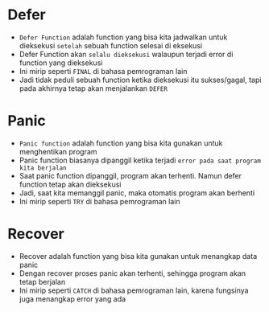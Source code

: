 # Defer

- `Defer Function` adalah function yang bisa kita jadwalkan untuk dieksekusi `setelah` sebuah function selesai di eksekusi
- Defer Function akan `selalu dieksekusi` walaupun terjadi error di function yang dieksekusi
- Ini mirip seperti `FINAL` di bahasa pemrograman lain
- Jadi tidak peduli sebuah function ketika dieksekusi itu sukses/gagal, tapi pada akhirnya tetap akan menjalankan `DEFER`

# Panic

- `Panic function` adalah function yang bisa kita gunakan untuk menghentikan program
- Panic function biasanya dipanggil ketika terjadi `error pada saat program kita berjalan`
- Saat panic function dipanggil, program akan terhenti. Namun defer function tetap akan dieksekusi
- Jadi, saat kita memanggil panic, maka otomatis program akan berhenti
- Ini mirip seperti `TRY` di bahasa pemrograman lain

# Recover

- Recover adalah function yang bisa kita gunakan untuk menangkap data panic
- Dengan recover proses panic akan terhenti, sehingga program akan tetap berjalan
- Ini mirip seperti `CATCH` di bahasa pemrograman lain, karena fungsinya juga menangkap error yang ada
